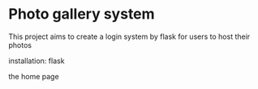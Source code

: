 # Photo gallery system

This project aims to create a login system by flask for users to host their photos

installation: flask

the home page 
